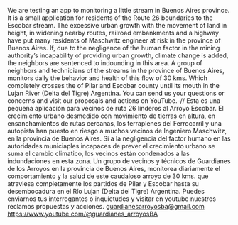 We are testing an app to monitoring a little stream in Buenos Aires province. It is a small application for residents of the Route 26 boundaries to the Escobar stream. The excessive urban growth with the movement of land in height, in widening nearby routes, railroad embankments and a highway have put many residents of Maschwitz engineer at risk in the province of Buenos Aires. If, due to the negligence of the human factor in the mining authority’s incapability of providing urban growth, climate change is added, the neighbors are sentenced to indounding in this area. A group of neighbors and technicians of the streams in the province of Buenos Aires, monitors daily the behavior and health of this flow of 30 kms. Which completely crosses the of Pilar and Escobar county until its mouth in the Lujan River (Delta del Tigre) Argentina. You can send us your questions or concerns and visit our proposals and actions on YouTube.-//
Esta es una pequeña aplicación para vecinos de ruta 26 linderos al Arroyo Escobar. El crecimiento urbano desmedido con movimiento de tierras en altura, en ensanchamientos de rutas cercanas, los terraplenes del Ferrocarril y una autopista han puesto en riesgo a muchos vecinos de Ingeniero Maschwitz, en la provincia de Buenos Aires. Si a la negligencia del factor humano en las autoridades municiaples incapaces de prever el crecimiento urbano se suma el cambio climatico, los vecinos están condenados a las indundaciones en esta zona. Un grupo de vecinos y técnicos de Guardianes de los Arroyos en la provincia de Buenos Aires, monitorea diariamente el comportamiento y la salud de este caudaloso arroyo de 30 kms. que atraviesa completamente los partidos de Pilar y Escobar hasta su desembocadura en el Río Lujan (Delta del Tigre) Argentina. Puedes enviarnos tus interrogantes o inquietudes y visitar en youtube nuestros reclamos propuestas y acciones.
guardianesarroyosba@gmail.com
https://www.youtube.com/@guardianes_arroyosBA
